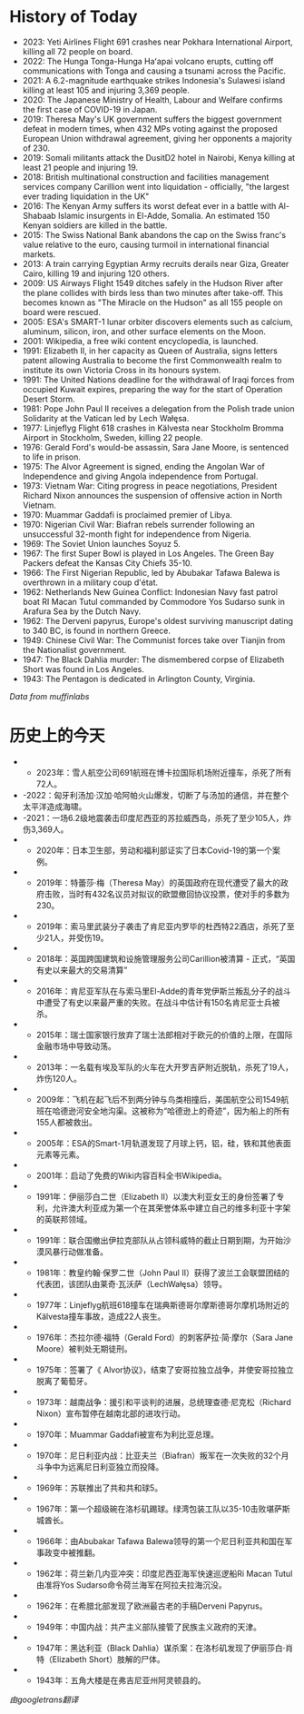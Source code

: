# History of Today 

- 2023: Yeti Airlines Flight 691 crashes near Pokhara International Airport, killing all 72 people on board.
- 2022: The Hunga Tonga-Hunga Haʻapai volcano erupts, cutting off communications with Tonga and causing a tsunami across the Pacific.
- 2021: A 6.2-magnitude earthquake strikes Indonesia's Sulawesi island killing at least 105 and injuring 3,369 people.
- 2020: The Japanese Ministry of Health, Labour and Welfare confirms the first case of COVID-19 in Japan.
- 2019: Theresa May's UK government suffers the biggest government defeat in modern times, when 432 MPs voting against the proposed European Union withdrawal agreement, giving her opponents a majority of 230.
- 2019: Somali militants attack the DusitD2 hotel in Nairobi, Kenya killing at least 21 people and injuring 19.
- 2018: British multinational construction and facilities management services company Carillion went into liquidation - officially, "the largest ever trading liquidation in the UK"
- 2016: The Kenyan Army suffers its worst defeat ever in a battle with Al-Shabaab Islamic insurgents in El-Adde, Somalia. An estimated 150 Kenyan soldiers are killed in the battle.
- 2015: The Swiss National Bank abandons the cap on the Swiss franc's value relative to the euro, causing turmoil in international financial markets.
- 2013: A train carrying Egyptian Army recruits derails near Giza, Greater Cairo, killing 19 and injuring 120 others.
- 2009: US Airways Flight 1549 ditches safely in the Hudson River after the plane collides with birds less than two minutes after take-off. This becomes known as "The Miracle on the Hudson" as all 155 people on board were rescued.
- 2005: ESA's SMART-1 lunar orbiter discovers elements such as calcium, aluminum, silicon, iron, and other surface elements on the Moon.
- 2001: Wikipedia, a free wiki content encyclopedia, is launched.
- 1991: Elizabeth II, in her capacity as Queen of Australia, signs letters patent allowing Australia to become the first Commonwealth realm to institute its own Victoria Cross in its honours system.
- 1991: The United Nations deadline for the withdrawal of Iraqi forces from occupied Kuwait expires, preparing the way for the start of Operation Desert Storm.
- 1981: Pope John Paul II receives a delegation from the Polish trade union Solidarity at the Vatican led by Lech Wałęsa.
- 1977: Linjeflyg Flight 618 crashes in Kälvesta near Stockholm Bromma Airport in Stockholm, Sweden, killing 22 people.
- 1976: Gerald Ford's would-be assassin, Sara Jane Moore, is sentenced to life in prison.
- 1975: The Alvor Agreement is signed, ending the Angolan War of Independence and giving Angola independence from Portugal.
- 1973: Vietnam War: Citing progress in peace negotiations, President Richard Nixon announces the suspension of offensive action in North Vietnam.
- 1970: Muammar Gaddafi is proclaimed premier of Libya.
- 1970: Nigerian Civil War: Biafran rebels surrender following an unsuccessful 32-month fight for independence from Nigeria.
- 1969: The Soviet Union launches Soyuz 5.
- 1967: The first Super Bowl is played in Los Angeles. The Green Bay Packers defeat the Kansas City Chiefs 35-10.
- 1966: The First Nigerian Republic, led by Abubakar Tafawa Balewa is overthrown in a military coup d'état.
- 1962: Netherlands New Guinea Conflict: Indonesian Navy fast patrol boat RI Macan Tutul commanded by Commodore Yos Sudarso sunk in Arafura Sea by the Dutch Navy.
- 1962: The Derveni papyrus, Europe's oldest surviving manuscript dating to 340 BC, is found in northern Greece.
- 1949: Chinese Civil War: The Communist forces take over Tianjin from the Nationalist government.
- 1947: The Black Dahlia murder: The dismembered corpse of Elizabeth Short was found in Los Angeles.
- 1943: The Pentagon is dedicated in Arlington County, Virginia.

*Data from muffinlabs* 

# 历史上的今天 

- -  2023年：雪人航空公司691航班在博卡拉国际机场附近撞车，杀死了所有72人。
- -2022：匈牙利汤加·汉加·哈阿帕火山爆发，切断了与汤加的通信，并在整个太平洋造成海啸。
- -2021：一场6.2级地震袭击印度尼西亚的苏拉威西岛，杀死了至少105人，炸伤3,369人。
- -  2020年：日本卫生部，劳动和福利部证实了日本Covid-19的第一个案例。
- -  2019年：特蕾莎·梅（Theresa May）的英国政府在现代遭受了最大的政府击败，当时有432名议员对拟议的欧盟撤回协议投票，使对手的多数为230。
- -  2019年：索马里武装分子袭击了肯尼亚内罗毕的杜西特22酒店，杀死了至少21人，并受伤19。
- -  2018年：英国跨国建筑和设施管理服务公司Carillion被清算 - 正式，“英国有史以来最大的交易清算”
- -  2016年：肯尼亚军队在与索马里El-Adde的青年党伊斯兰叛乱分子的战斗中遭受了有史以来最严重的失败。在战斗中估计有150名肯尼亚士兵被杀。
- -  2015年：瑞士国家银行放弃了瑞士法郎相对于欧元的价值的上限，在国际金融市场中导致动荡。
- -  2013年：一名载有埃及军队的火车在大开罗吉萨附近脱轨，杀死了19人，炸伤120人。
- -  2009年：飞机在起飞后不到两分钟与鸟类相撞后，美国航空公司1549航班在哈德逊河安全地沟渠。这被称为“哈德逊上的奇迹”，因为船上的所有155人都被救出。
- -  2005年：ESA的Smart-1月轨道发现了月球上钙，铝，硅，铁和其他表面元素等元素。
- -  2001年：启动了免费的Wiki内容百科全书Wikipedia。
- -  1991年：伊丽莎白二世（Elizabeth II）以澳大利亚女王的身份签署了专利，允许澳大利亚成为第一个在其荣誉体系中建立自己的维多利亚十字架的英联邦领域。
- -  1991年：联合国撤出伊拉克部队从占领科威特的截止日期到期，为开始沙漠风暴行动做准备。
- -  1981年：教皇约翰·保罗二世（John Paul II）获得了波兰工会联盟团结的代表团，该团队由莱奇·瓦沃萨（LechWałęsa）领导。
- -  1977年：Linjeflyg航班618撞车在瑞典斯德哥尔摩斯德哥尔摩机场附近的Kälvesta撞车事故，造成22人丧生。
- -  1976年：杰拉尔德·福特（Gerald Ford）的刺客萨拉·简·摩尔（Sara Jane Moore）被判处无期徒刑。
- -  1975年：签署了《 Alvor协议》，结束了安哥拉独立战争，并使安哥拉独立脱离了葡萄牙。
- -  1973年：越南战争：援引和平谈判的进展，总统理查德·尼克松（Richard Nixon）宣布暂停在越南北部的进攻行动。
- -  1970年：Muammar Gaddafi被宣布为利比亚总理。
- -  1970年：尼日利亚内战：比亚夫兰（Biafran）叛军在一次失败的32个月斗争中为远离尼日利亚独立而投降。
- -  1969年：苏联推出了共和共和球5。
- -  1967年：第一个超级碗在洛杉矶踢球。绿湾包装工队以35-10击败堪萨斯城酋长。
- -  1966年：由Abubakar Tafawa Balewa领导的第一个尼日利亚共和国在军事政变中被推翻。
- -  1962年：荷兰新几内亚冲突：印度尼西亚海军快速巡逻船Ri Macan Tutul由准将Yos Sudarso命令荷兰海军在阿拉夫拉海沉没。
- -  1962年：在希腊北部发现了欧洲最古老的手稿Derveni Papyrus。
- -  1949年：中国内战：共产主义部队接管了民族主义政府的天津。
- -  1947年：黑达利亚（Black Dahlia）谋杀案：在洛杉矶发现了伊丽莎白·肖特（Elizabeth Short）肢解的尸体。
- -  1943年：五角大楼是在弗吉尼亚州阿灵顿县的。

*由googletrans翻译*